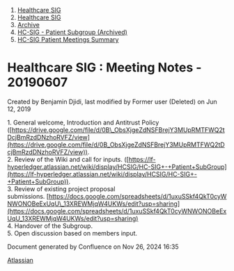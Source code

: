 1. [Healthcare SIG](index.html)
2. [Healthcare SIG](Healthcare-SIG_20545573.html)
3. [Archive](Archive_20562091.html)
4. [HC-SIG - Patient Subgroup (Archived)](20545765.html)
5. [HC-SIG Patient Meetings Summary](HC-SIG-Patient-Meetings-Summary_20562198.html)

# Healthcare SIG : Meeting Notes - 20190607

Created by Benjamin Djidi, last modified by Former user (Deleted) on Jun 12, 2019

1\. General welcome, Introduction and Antitrust Policy ([https://drive.google.com/file/d/0B\_ObsXjgeZdNSFBrejY3MUpRMTFWQ2tDcjBmRzdDNzhoRVFZ/view](https://drive.google.com/file/d/0B_ObsXjgeZdNSFBrejY3MUpRMTFWQ2tDcjBmRzdDNzhoRVFZ/view)).  
2\. Review of the Wiki and call for inputs. ([https://lf-hyperledger.atlassian.net/wiki/display/HCSIG/HC-SIG+-+Patient+SubGroup](https://lf-hyperledger.atlassian.net/wiki/display/HCSIG/HC-SIG+-+Patient+SubGroup)).  
3\. Review of existing project proposal submissions. [https://docs.google.com/spreadsheets/d/1uxuSSkf4QkT0cyWNWONOBeExUqU\_13XREWMjqW4UKWs/edit?usp=sharing](https://docs.google.com/spreadsheets/d/1uxuSSkf4QkT0cyWNWONOBeExUqU_13XREWMjqW4UKWs/edit?usp=sharing)  
4\. Handover of the Subgroup.   
5\. Open discussion based on members input.  

Document generated by Confluence on Nov 26, 2024 16:35

[Atlassian](http://www.atlassian.com/)
